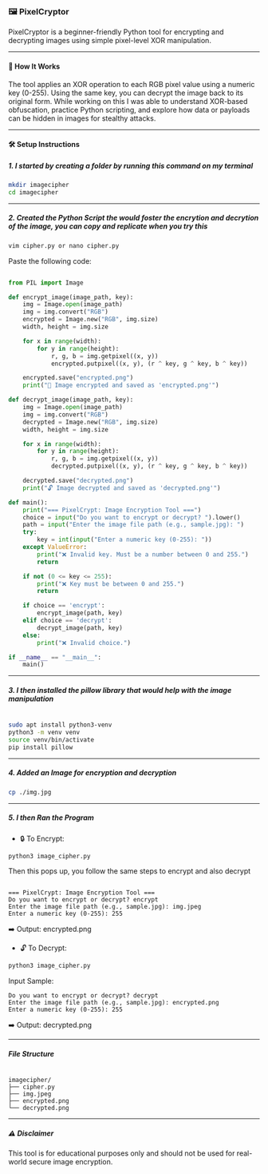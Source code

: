 ### 🖼️ PixelCryptor

PixelCryptor is a beginner-friendly Python tool for encrypting and decrypting images using simple pixel-level XOR manipulation. 

---

#### 🔐 How It Works

The tool applies an XOR operation to each RGB pixel value using a numeric key (0-255). Using the same key, you can decrypt the image back to its original form. While working on this I was able to understand XOR-based obfuscation, practice Python scripting, and explore how data or payloads can be hidden in images for stealthy attacks.

---

#### 🛠️ Setup Instructions

##### 1. I started by creating a folder by running this command on my terminal

```bash
mkdir imagecipher
cd imagecipher
```

---

##### 2. Created the Python Script the would foster the encrytion and decrytion of the image, you can copy and replicate when you try this

```bash
vim cipher.py or nano cipher.py
```
Paste the following code:

```Python

from PIL import Image

def encrypt_image(image_path, key):
    img = Image.open(image_path)
    img = img.convert("RGB")
    encrypted = Image.new("RGB", img.size)
    width, height = img.size

    for x in range(width):
        for y in range(height):
            r, g, b = img.getpixel((x, y))
            encrypted.putpixel((x, y), (r ^ key, g ^ key, b ^ key))

    encrypted.save("encrypted.png")
    print("🔐 Image encrypted and saved as 'encrypted.png'")

def decrypt_image(image_path, key):
    img = Image.open(image_path)
    img = img.convert("RGB")
    decrypted = Image.new("RGB", img.size)
    width, height = img.size

    for x in range(width):
        for y in range(height):
            r, g, b = img.getpixel((x, y))
            decrypted.putpixel((x, y), (r ^ key, g ^ key, b ^ key))

    decrypted.save("decrypted.png")
    print("🔓 Image decrypted and saved as 'decrypted.png'")

def main():
    print("=== PixelCrypt: Image Encryption Tool ===")
    choice = input("Do you want to encrypt or decrypt? ").lower()
    path = input("Enter the image file path (e.g., sample.jpg): ")
    try:
        key = int(input("Enter a numeric key (0-255): "))
    except ValueError:
        print("❌ Invalid key. Must be a number between 0 and 255.")
        return

    if not (0 <= key <= 255):
        print("❌ Key must be between 0 and 255.")
        return

    if choice == 'encrypt':
        encrypt_image(path, key)
    elif choice == 'decrypt':
        decrypt_image(path, key)
    else:
        print("❌ Invalid choice.")

if __name__ == "__main__":
    main()
```


---

 ##### 3. I then installed the pillow library that would help with the image manipulation

```bash

sudo apt install python3-venv
python3 -m venv venv
source venv/bin/activate
pip install pillow

```

---

##### 4. Added an Image for encryption and decryption


```bash
cp ./img.jpg
```

---

##### 5. I then Ran the Program

- 🔒 To Encrypt:

```bash
python3 image_cipher.py
```
Then this pops up, you follow the same steps to encrypt and also decrypt

```text

=== PixelCrypt: Image Encryption Tool ===
Do you want to encrypt or decrypt? encrypt
Enter the image file path (e.g., sample.jpg): img.jpeg
Enter a numeric key (0-255): 255
```
➡️ Output: encrypted.png 


- 🔓 To Decrypt:

```bash
python3 image_cipher.py
```
Input Sample:

```text
Do you want to encrypt or decrypt? decrypt
Enter the image file path (e.g., sample.jpg): encrypted.png
Enter a numeric key (0-255): 255
```
➡️ Output: decrypted.png 

---

##### File Structure

```pgsql

imagecipher/
├── cipher.py
├── img.jpeg
├── encrypted.png
└── decrypted.png

```
---


##### ⚠️ Disclaimer
This tool is for educational purposes only and should not be used for real-world secure image encryption.

